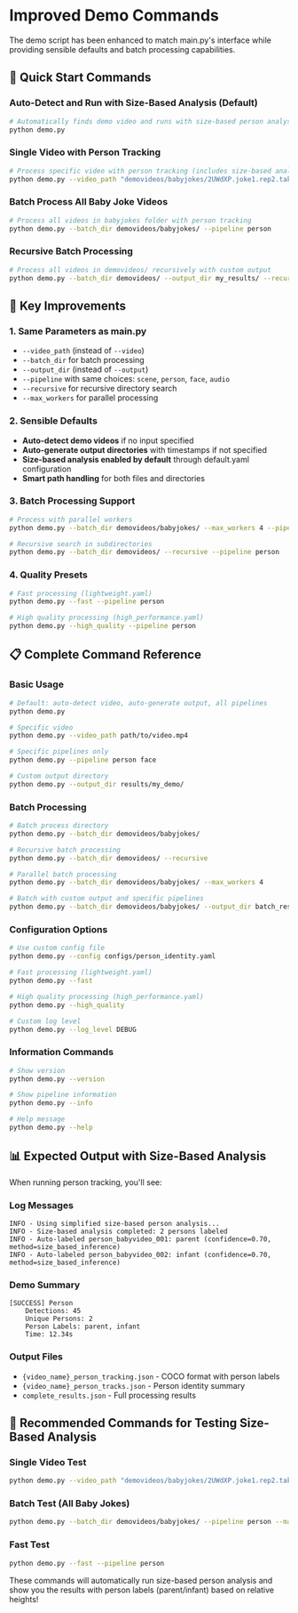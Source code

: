 # Improved Demo Commands

The demo script has been enhanced to match main.py's interface while providing sensible defaults and batch processing capabilities.

## 🎯 Quick Start Commands

### Auto-Detect and Run with Size-Based Analysis (Default)

```bash
# Automatically finds demo video and runs with size-based person analysis enabled
python demo.py
```

### Single Video with Person Tracking

```bash
# Process specific video with person tracking (includes size-based analysis)
python demo.py --video_path "demovideos/babyjokes/2UWdXP.joke1.rep2.take1.Peekaboo_h265.mp4" --pipeline person
```

### Batch Process All Baby Joke Videos

```bash
# Process all videos in babyjokes folder with person tracking
python demo.py --batch_dir demovideos/babyjokes/ --pipeline person
```

### Recursive Batch Processing

```bash
# Process all videos in demovideos/ recursively with custom output
python demo.py --batch_dir demovideos/ --output_dir my_results/ --recursive --pipeline person
```

## 🚀 Key Improvements

### 1. Same Parameters as main.py

- `--video_path` (instead of `--video`)
- `--batch_dir` for batch processing
- `--output_dir` (instead of `--output`)
- `--pipeline` with same choices: `scene`, `person`, `face`, `audio`
- `--recursive` for recursive directory search
- `--max_workers` for parallel processing

### 2. Sensible Defaults

- **Auto-detect demo videos** if no input specified
- **Auto-generate output directories** with timestamps if not specified
- **Size-based analysis enabled by default** through default.yaml configuration
- **Smart path handling** for both files and directories

### 3. Batch Processing Support

```bash
# Process with parallel workers
python demo.py --batch_dir demovideos/babyjokes/ --max_workers 4 --pipeline person

# Recursive search in subdirectories
python demo.py --batch_dir demovideos/ --recursive --pipeline person
```

### 4. Quality Presets

```bash
# Fast processing (lightweight.yaml)
python demo.py --fast --pipeline person

# High quality processing (high_performance.yaml)
python demo.py --high_quality --pipeline person
```

## 📋 Complete Command Reference

### Basic Usage

```bash
# Default: auto-detect video, auto-generate output, all pipelines
python demo.py

# Specific video
python demo.py --video_path path/to/video.mp4

# Specific pipelines only
python demo.py --pipeline person face

# Custom output directory
python demo.py --output_dir results/my_demo/
```

### Batch Processing

```bash
# Batch process directory
python demo.py --batch_dir demovideos/babyjokes/

# Recursive batch processing
python demo.py --batch_dir demovideos/ --recursive

# Parallel batch processing
python demo.py --batch_dir demovideos/babyjokes/ --max_workers 4

# Batch with custom output and specific pipelines
python demo.py --batch_dir demovideos/babyjokes/ --output_dir batch_results/ --pipeline person
```

### Configuration Options

```bash
# Use custom config file
python demo.py --config configs/person_identity.yaml

# Fast processing (lightweight.yaml)
python demo.py --fast

# High quality processing (high_performance.yaml)
python demo.py --high_quality

# Custom log level
python demo.py --log_level DEBUG
```

### Information Commands

```bash
# Show version
python demo.py --version

# Show pipeline information
python demo.py --info

# Help message
python demo.py --help
```

## 📊 Expected Output with Size-Based Analysis

When running person tracking, you'll see:

### Log Messages

```
INFO - Using simplified size-based person analysis...
INFO - Size-based analysis completed: 2 persons labeled
INFO - Auto-labeled person_babyvideo_001: parent (confidence=0.70, method=size_based_inference)
INFO - Auto-labeled person_babyvideo_002: infant (confidence=0.70, method=size_based_inference)
```

### Demo Summary

```
[SUCCESS] Person
    Detections: 45
    Unique Persons: 2
    Person Labels: parent, infant
    Time: 12.34s
```

### Output Files

- `{video_name}_person_tracking.json` - COCO format with person labels
- `{video_name}_person_tracks.json` - Person identity summary
- `complete_results.json` - Full processing results

## 🎯 Recommended Commands for Testing Size-Based Analysis

### Single Video Test

```bash
python demo.py --video_path "demovideos/babyjokes/2UWdXP.joke1.rep2.take1.Peekaboo_h265.mp4" --pipeline person
```

### Batch Test (All Baby Jokes)

```bash
python demo.py --batch_dir demovideos/babyjokes/ --pipeline person --max_workers 2
```

### Fast Test

```bash
python demo.py --fast --pipeline person
```

These commands will automatically run size-based person analysis and show you the results with person labels (parent/infant) based on relative heights!
